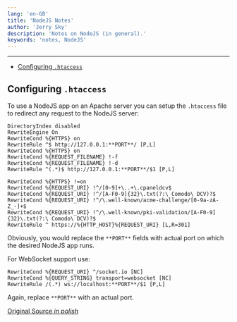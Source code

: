 ```yaml
---
lang: 'en-GB'
title: 'NodeJS Notes'
author: 'Jerry Sky'
description: 'Notes on NodeJS (in general).'
keywords: 'notes, NodeJS'
---
```


---

- [Configuring `.htaccess`](#configuring-htaccess)

## Configuring `.htaccess`

To use a NodeJS app on an Apache server you can setup the `.htaccess` file to redirect any request to the NodeJS server:

```htaccess
DirectoryIndex disabled
RewriteEngine On
RewriteCond %{HTTPS} on
RewriteRule ^$ http://127.0.0.1:**PORT**/ [P,L]
RewriteCond %{HTTPS} on
RewriteCond %{REQUEST_FILENAME} !-f
RewriteCond %{REQUEST_FILENAME} !-d
RewriteRule ^(.*)$ http://127.0.0.1:**PORT**/$1 [P,L]

RewriteCond %{HTTPS} !=on
RewriteCond %{REQUEST_URI} !^/[0-9]+\..+\.cpaneldcv$
RewriteCond %{REQUEST_URI} !^/[A-F0-9]{32}\.txt(?:\ Comodo\ DCV)?$
RewriteCond %{REQUEST_URI} !^/\.well-known/acme-challenge/[0-9a-zA-Z_-]+$
RewriteCond %{REQUEST_URI} !^/\.well-known/pki-validation/[A-F0-9]{32}\.txt(?:\ Comodo\ DCV)?$
RewriteRule ^ https://%{HTTP_HOST}%{REQUEST_URI} [L,R=301]
```

Obviously, you would replace the `**PORT**` fields with actual port on which the desired NodeJS app runs.

For WebSocket support use:

```htaccess
RewriteCond %{REQUEST_URI} ^/socket.io [NC]
RewriteCond %{QUERY_STRING} transport=websocket [NC]
RewriteRule /(.*) ws://localhost:**PORT**/$1 [P,L]
```

Again, replace `**PORT**` with an actual port.

[Original Source *in polish*](http://web.archive.org/web/20180625042814/https://www.smarthost.pl/instalacja-i-uruchomienie-nodejs-na-koncie-hostingowym-smarthost)
